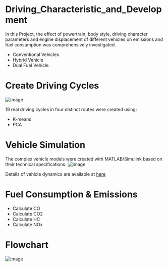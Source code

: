 # Driving_Characteristic_and_Development

In this Project, the effect of powertrain, body style, driving character parameters and engine displacement of different vehicles on emissions and fuel consumption was comprehensively investigated. 
* Conventional Vehicles
* Hybrid Vehicle
* Dual Fuel Vehicle
# Create Driving Cycles
![image](https://github.com/elmirabagheri/Driving_Characteristic_and_Development/assets/115426448/115393ee-6abc-443f-95dc-b714ec4e4797)


19 real driving cycles in four distinct routes were created using:
* K-means
* PCA 
# Vehicle Simulation
The complex vehicle models were created with MATLAB/Simulink based on their technical specifications.
![image](https://github.com/elmirabagheri/Driving_Characteristic_and_Development/assets/115426448/7939b816-e564-4e85-8269-9a9220a78097)

Details of vehicle dynamics are available at [here](https://drive.google.com/drive/folders/1yEVFLZdnjniSev1gIpMcsH_Qx_IshAvH?usp=sharing)
# Fuel Consumption & Emissions
* Calculate CO
* Calculate CO2
* Calculate HC
* Calculate NOx
# Flowchart
   
![image](https://github.com/elmirabagheri/Driving_Characteristic_and_Development/assets/115426448/f703dcf7-9676-42a2-9042-6c5c6192d82a)
